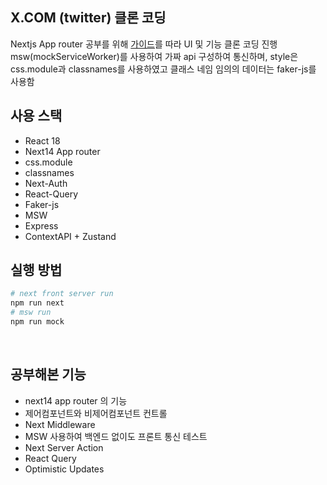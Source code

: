 ## X.COM (twitter) 클론 코딩

Nextjs App router 공부를 위해 [가이드](https://www.inflearn.com/course/next-react-query-sns%EC%84%9C%EB%B9%84%EC%8A%A4/dashboard)를 따라 UI 및 기능 클론 코딩 진행<br>
msw(mockServiceWorker)를 사용하여 가짜 api 구성하여 통신하며, style은 css.module과 classnames를 사용하였고 클래스 네임 임의의 데이터는 faker-js를 사용함<br>

## 사용 스택

- React 18
- Next14 App router
- css.module
- classnames
- Next-Auth
- React-Query
- Faker-js
- MSW
- Express
- ContextAPI + Zustand
  <br>

## 실행 방법

```bash
# next front server run
npm run next
# msw run
npm run mock
```

<br>

## 공부해본 기능

- next14 app router 의 기능
- 제어컴포넌트와 비제어컴포넌트 컨트롤
- Next Middleware
- MSW 사용하여 백엔드 없이도 프론트 통신 테스트
- Next Server Action
- React Query
- Optimistic Updates
